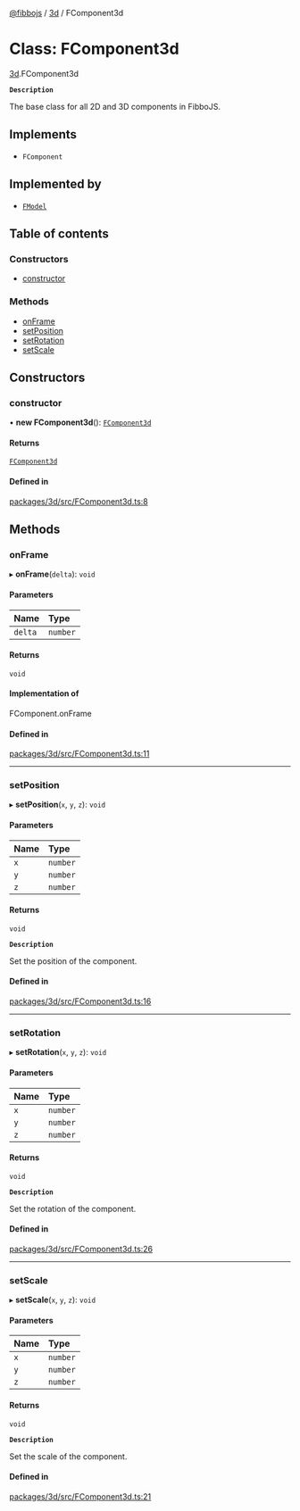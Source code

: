 [@fibbojs](/api/index)  / [3d](/api/modules/3d_src) / FComponent3d

# Class: FComponent3d

[3d](/api/modules/3d_src).FComponent3d

**`Description`**

The base class for all 2D and 3D components in FibboJS.

## Implements

- `FComponent`

## Implemented by

- [`FModel`](3d_src.FModel.md)

## Table of contents

### Constructors

- [constructor](3d_src.FComponent3d.md#constructor)

### Methods

- [onFrame](3d_src.FComponent3d.md#onframe)
- [setPosition](3d_src.FComponent3d.md#setposition)
- [setRotation](3d_src.FComponent3d.md#setrotation)
- [setScale](3d_src.FComponent3d.md#setscale)

## Constructors

### constructor

• **new FComponent3d**(): [`FComponent3d`](3d_src.FComponent3d.md)

#### Returns

[`FComponent3d`](3d_src.FComponent3d.md)

#### Defined in

[packages/3d/src/FComponent3d.ts:8](https://github.com/fibbojs/fibbo/blob/b3efc33731eef5a3996c7b1f098740f83fa3ec10/packages/3d/src/FComponent3d.ts#L8)

## Methods

### onFrame

▸ **onFrame**(`delta`): `void`

#### Parameters

| Name | Type |
| :------ | :------ |
| `delta` | `number` |

#### Returns

`void`

#### Implementation of

FComponent.onFrame

#### Defined in

[packages/3d/src/FComponent3d.ts:11](https://github.com/fibbojs/fibbo/blob/b3efc33731eef5a3996c7b1f098740f83fa3ec10/packages/3d/src/FComponent3d.ts#L11)

___

### setPosition

▸ **setPosition**(`x`, `y`, `z`): `void`

#### Parameters

| Name | Type |
| :------ | :------ |
| `x` | `number` |
| `y` | `number` |
| `z` | `number` |

#### Returns

`void`

**`Description`**

Set the position of the component.

#### Defined in

[packages/3d/src/FComponent3d.ts:16](https://github.com/fibbojs/fibbo/blob/b3efc33731eef5a3996c7b1f098740f83fa3ec10/packages/3d/src/FComponent3d.ts#L16)

___

### setRotation

▸ **setRotation**(`x`, `y`, `z`): `void`

#### Parameters

| Name | Type |
| :------ | :------ |
| `x` | `number` |
| `y` | `number` |
| `z` | `number` |

#### Returns

`void`

**`Description`**

Set the rotation of the component.

#### Defined in

[packages/3d/src/FComponent3d.ts:26](https://github.com/fibbojs/fibbo/blob/b3efc33731eef5a3996c7b1f098740f83fa3ec10/packages/3d/src/FComponent3d.ts#L26)

___

### setScale

▸ **setScale**(`x`, `y`, `z`): `void`

#### Parameters

| Name | Type |
| :------ | :------ |
| `x` | `number` |
| `y` | `number` |
| `z` | `number` |

#### Returns

`void`

**`Description`**

Set the scale of the component.

#### Defined in

[packages/3d/src/FComponent3d.ts:21](https://github.com/fibbojs/fibbo/blob/b3efc33731eef5a3996c7b1f098740f83fa3ec10/packages/3d/src/FComponent3d.ts#L21)
